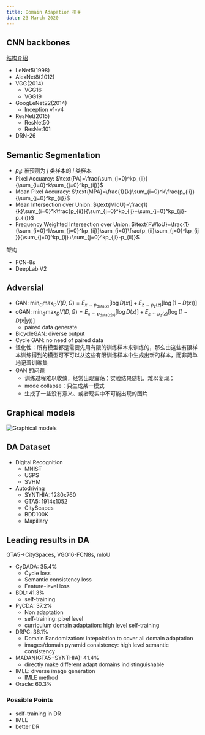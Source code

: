 ```yaml
---
title: Domain Adapation 相关
date: 23 March 2020
---
```


## CNN backbones

[结构介绍](https://my.oschina.net/u/876354/blog/1637819)

- LeNet5(1998)
- AlexNet8(2012)
- VGG(2014)
  - VGG16
  - VGG19
- GoogLeNet22(2014)
  - Inception v1-v4
- ResNet(2015)
  - ResNet50
  - ResNet101
- DRN-26

## Semantic Segmentation

- $p_{ij}$: 被预测为 $j$ 类样本的 $i$ 类样本
- Pixel Accuarcy: $\text{PA}=\frac{\sum_{i=0}^kp_{ii}}{\sum_{i=0}^k\sum_{j=0}^kp_{ij}}$
- Mean Pixel Accuracy: $\text{MPA}=\frac{1}{k}\sum_{i=0}^k\frac{p_{ii}}{\sum_{j=0}^kp_{ij}}$
- Mean Intersection over Union: $\text{MIoU}=\frac{1}{k}\sum_{i=0}^k\frac{p_{ii}}{\sum_{j=0}^kp_{ij}+\sum_{j=0}^kp_{ji}-p_{ii}}$
- Frequency Weighted Intersection over Union: $\text{FWIoU}=\frac{1}{\sum_{i=0}^k\sum_{j=0}^kp_{ij}}\sum_{i=0}\frac{p_{ii}\sum_{j=0}^kp_{ij}}{\sum_{j=0}^kp_{ij}+\sum_{j=0}^kp_{ji}-p_{ii}}$

架构

- FCN-8s
- DeepLab V2

## Adversial

- GAN: $\min_G\max_D V(D,G)=E_{x\sim p_{\text{data}(x)}}[\log D(x)]+E_{z\sim p_z(z)}[\log (1-D(x))]$
- cGAN: $\min_G\max_D V(D,G)=E_{x\sim p_{\text{data}(x|y)}}[\log D(x)]+E_{z\sim p_z(z)}[\log (1-D(x|y))]$
  - paired data generate
- BicycleGAN: diverse output
- Cycle GAN: no need of paired data
- 泛化性：所有模型都是需要先用有限的训练样本来训练的，那么由这些有限样本训练得到的模型可不可以从这些有限训练样本中生成出新的样本，而非简单地记着训练集
- GAN 的问题
  - 训练过程难以收敛，经常出现震荡；实验结果随机，难以复现；
  - mode collapse：只生成某一模式
  - 生成了一些没有意义、或者现实中不可能出现的图片

## Graphical models

![Graphical models](https://pic2.zhimg.com/80/v2-714c1843f78b6aecdb0c57cdd08e1c6a_720w.jpg)

## DA Dataset

- Digital Recognition
  - MNIST
  - USPS
  - SVHM
- Autodriving
  - SYNTHIA: 1280x760
  - GTA5: 1914x1052
  - CityScapes
  - BDD100K
  - Mapillary

## Leading results in DA

GTA5->CitySpaces, VGG16-FCN8s, mIoU

- CyDADA: 35.4%
  - Cycle loss
  - Semantic consistency loss
  - Feature-level loss
- BDL: 41.3%
  - self-training
- PyCDA: 37.2%
  - Non adaptation
  - self-training: pixel level
  - curriculum domain adaptation: high level self-training
- DRPC: 36.1%
  - Domain Randomization: intepolation to cover all domain adaptation
  - images/domain pyramid consistency: high level semantic consistency
- MADAN(GTA5+SYNTHIA): 41.4%
  - directly make different adapt domains indistinguishable
- IMLE: diverse image generation
  - IMLE method
- Oracle: 60.3%

### Possible Points

- self-training in DR
- IMLE
- better DR
